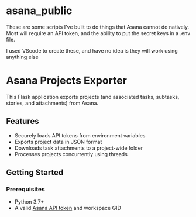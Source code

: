 # asana_public

These are some scripts I've built to do things that Asana cannot do natively. Most will require an API token, and the ability to put the secret keys in a .env file.

I used VScode to create these, and have no idea is they will work using anything else


# Asana Projects Exporter

This Flask application exports projects (and associated tasks, subtasks, stories, and attachments) from Asana.

## Features

- Securely loads API tokens from environment variables
- Exports project data in JSON format
- Downloads task attachments to a project-wide folder
- Processes projects concurrently using threads

## Getting Started

### Prerequisites

- Python 3.7+
- A valid [Asana API token](https://asana.com/developers) and workspace GID


